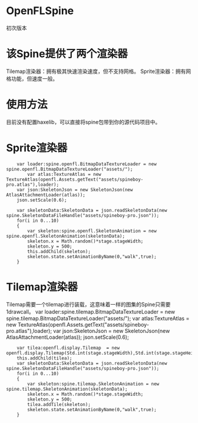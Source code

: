 # OpenFLSpine
初次版本

# 该Spine提供了两个渲染器
Tilemap渲染器：拥有极其快速渲染速度，但不支持网格。
Sprite渲染器：拥有网格功能，但速度一般。

# 使用方法
目前没有配置haxelib，可以直接将spine包带到你的源代码项目中。

# Sprite渲染器
        var loader:spine.openfl.BitmapDataTextureLoader = new spine.openfl.BitmapDataTextureLoader("assets/");
		    var atlas:TextureAtlas = new TextureAtlas(openfl.Assets.getText("assets/spineboy-pro.atlas"),loader);
        var json:SkeletonJson = new SkeletonJson(new AtlasAttachmentLoader(atlas));
        json.setScale(0.6);
        
        var skeletonData:SkeletonData = json.readSkeletonData(new spine.SkeletonDataFileHandle("assets/spineboy-pro.json"));
        for(i in 0...10)
        {
            var skeleton:spine.openfl.SkeletonAnimation = new spine.openfl.SkeletonAnimation(skeletonData);
            skeleton.x = Math.random()*stage.stageWidth;
            skeleton.y = 500;
            this.addChild(skeleton);
            skeleton.state.setAnimationByName(0,"walk",true);
        }
        
# Tilemap渲染器
Tilemap需要一个tilemap进行装载，这意味着一样的图集的Spine只需要1drawcall。
        var loader:spine.tilemap.BitmapDataTextureLoader = new spine.tilemap.BitmapDataTextureLoader("assets/");
		var atlas:TextureAtlas = new TextureAtlas(openfl.Assets.getText("assets/spineboy-pro.atlas"),loader);
        var json:SkeletonJson = new SkeletonJson(new AtlasAttachmentLoader(atlas));
        json.setScale(0.6);
        
        var tilea:openfl.display.Tilemap  = new openfl.display.Tilemap(Std.int(stage.stageWidth),Std.int(stage.stageHeight),loader.getTileset());
        this.addChild(tilea);
        var skeletonData:SkeletonData = json.readSkeletonData(new spine.SkeletonDataFileHandle("assets/spineboy-pro.json"));
        for(i in 0...10)
        {
            var skeleton:spine.tilemap.SkeletonAnimation = new spine.tilemap.SkeletonAnimation(skeletonData);
            skeleton.x = Math.random()*stage.stageWidth;
            skeleton.y = 500;
            tilea.addTile(skeleton);
            skeleton.state.setAnimationByName(0,"walk",true);
        }
